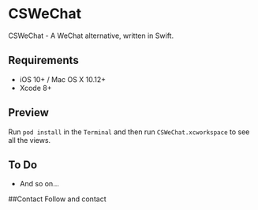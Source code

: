 # CSWeChat
CSWeChat - A WeChat alternative, written in Swift.

## Requirements
- iOS 10+ / Mac OS X 10.12+
- Xcode 8+

## Preview
Run `pod install` in the `Terminal` and then run `CSWeChat.xcworkspace` to see all the views.

## To Do
- And so on...

##Contact
Follow and contact
